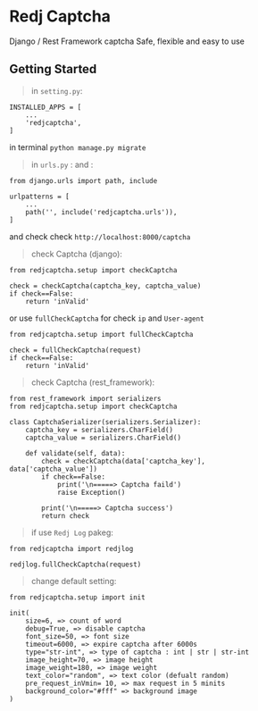 # Redj Captcha
Django / Rest Framework captcha
Safe, flexible and easy to use

## Getting Started

> in `setting.py`:

```
INSTALLED_APPS = [
    ...
    'redjcaptcha',
]
```

in terminal `python manage.py migrate`

> in `urls.py` : and :

```
from django.urls import path, include

urlpatterns = [
    ...
    path('', include('redjcaptcha.urls')),
]
```
and check check `http://localhost:8000/captcha`

> check Captcha (django):
```
from redjcaptcha.setup import checkCaptcha

check = checkCaptcha(captcha_key, captcha_value)
if check==False:
    return 'inValid'
```
or use `fullCheckCaptcha` for check `ip` and `User-agent`
```
from redjcaptcha.setup import fullCheckCaptcha

check = fullCheckCaptcha(request)
if check==False:
    return 'inValid'
```

> check Captcha (rest_framework):
```
from rest_framework import serializers
from redjcaptcha.setup import checkCaptcha

class CaptchaSerializer(serializers.Serializer):
    captcha_key = serializers.CharField()
    captcha_value = serializers.CharField()

    def validate(self, data):
        check = checkCaptcha(data['captcha_key'], data['captcha_value'])
        if check==False:
            print('\n=====> Captcha faild')
            raise Exception()

        print('\n=====> Captcha success')
        return check
```

>if use `Redj Log` pakeg:
```
from redjcaptcha import redjlog

redjlog.fullCheckCaptcha(request)
```

> change default setting:
```
from redjcaptcha.setup import init

init(
    size=6, => count of word
    debug=True, => disable captcha
    font_size=50, => font size
    timeout=6000, => expire captcha after 6000s
    type="str-int", => type of captcha : int | str | str-int
    image_height=70, => image height
    image_weight=180, => image weight
    text_color="random", => text color (defualt random)
    pre_request_inVmin= 10, => max request in 5 minits
    background_color="#fff" => background image
)
```